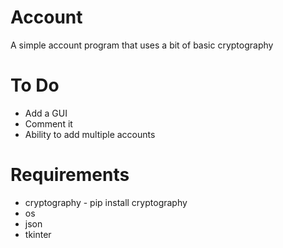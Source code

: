 # Account
A simple account program that uses a bit of basic cryptography
# To Do
- Add a GUI
- Comment it
- Ability to add multiple accounts
# Requirements
- cryptography - pip install cryptography
- os 
- json 
- tkinter
